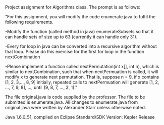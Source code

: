 Project assignment for Algorithms class.  The prompt is as follows:

"For this assignment, you will modify the code enumerate.java to fulfil the following requirements.

-Modify the function (called method in java) enumerateSubsets so that it can handle sets of size up to 63 (currently it can handle only 31).

-Every for loop in java can be converted into a recursive algorithm without that loop. Please do this exercise for the first for loop in the function nextCombination

-Please implement a function called nextPermutation(int x[], int n), which is similar to nextCombination, such that when nextPermuation is called, it will modify x to generate next permutation. That is, suppose n = 9, if x contains [1, 2, 3,..., 8, 9] initially, repeated calls to nextPermuation will generate [1, 2, ..., 7, 9, 8], ..., until [9, 8, 7, ..., 2, 1]."

The file original.java is code supplied by the professor.  The file to be submitted is enumerate.java.  All changes to enumerate.java from original.java were written by Alexander Starr unless otherwise noted.

Java 1.6.0_51, compiled on Eclipse Standard/SDK Version: Kepler Release
